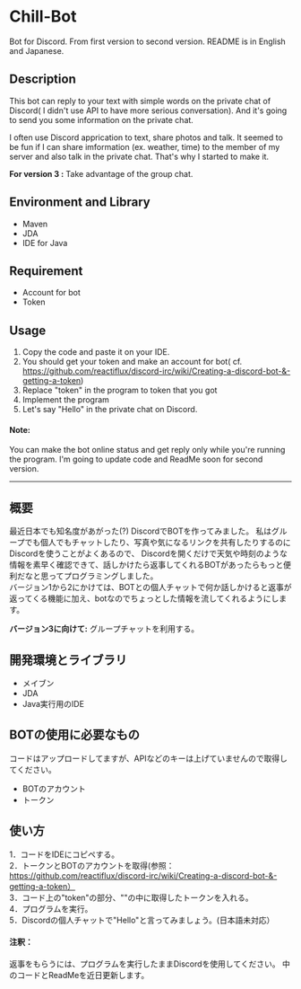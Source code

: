 # Chill-Bot
Bot for Discord. From first version to second version.
README is in English and Japanese.

## Description
This bot can reply to your text with simple words on the private chat of Discord( I didn't use API to have more serious conversation).
And it's going to send you some information on the private chat.

I often use Discord apprication to text, share photos and talk. 
It seemed to be fun if I can share imformation (ex. weather, time) to the member of my server and also talk in the private chat.
That's why I started to make it.  


__For version 3 :__ Take advantage of the group chat. 


## Environment and Library
* Maven  
* JDA  
* IDE for Java 

## Requirement
* Account for bot  
* Token  


## Usage
1. Copy the code and paste it on your IDE.  
2. You should get your token and make an account for bot( cf.  https://github.com/reactiflux/discord-irc/wiki/Creating-a-discord-bot-&-getting-a-token)  
3. Replace "token" in the program to token that you got  
4. Implement the program  
5. Let's say "Hello" in the private chat on Discord.  

#### Note:
You can make the bot online status and get reply only while you're running the program.
I'm going to update code and ReadMe soon for second version.

------------------------------------------------------------------------------------

## 概要
最近日本でも知名度があがった(?) DiscordでBOTを作ってみました。
私はグループでも個人でもチャットしたり、写真や気になるリンクを共有したりするのにDiscordを使うことがよくあるので、
Discordを開くだけで天気や時刻のような情報を素早く確認できて、話しかけたら返事してくれるBOTがあったらもっと便利だなと思ってプログラミングしました。  
バージョン1から2にかけては、BOTとの個人チャットで何か話しかけると返事が返ってくる機能に加え、botなのでちょっとした情報を流してくれるようにします。

__バージョン3に向けて:__ グループチャットを利用する。

## 開発環境とライブラリ
* メイブン  
* JDA  
* Java実行用のIDE  

## BOTの使用に必要なもの
コードはアップロードしてますが、APIなどのキーは上げていませんので取得してください。  
* BOTのアカウント  
* トークン

## 使い方
1．コードをIDEにコピペする。  
2．トークンとBOTのアカウントを取得(参照：　https://github.com/reactiflux/discord-irc/wiki/Creating-a-discord-bot-&-getting-a-token）  
3．コード上の"token"の部分、""の中に取得したトークンを入れる。  
4．プログラムを実行。  
5．Discordの個人チャットで"Hello"と言ってみましょう。(日本語未対応）  

#### 注釈：
返事をもらうには、プログラムを実行したままDiscordを使用してください。
中のコードとReadMeを近日更新します。




